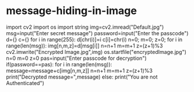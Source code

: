 # message-hiding-in-image
import cv2
import os
import string
img=cv2.imread("Default.jpg")
msg=input("Enter secret message")
password=input("Enter the passcode")
d={}
c={}
for i in range(255):
    d[chr(i)]=i
    c[i]=chr(i)
n=0;
m=0;
z=0;
for i in range(len(msg)):
    img[n,m,z]=d[msg[i]]
    n=n+1
    m=m+1
    z=(z+1)%3
cv2.imwrite("Encrypted Image.jpg",img)
os.startfile("encryptedImage.jpg")
n=0
m=0
z=0
pas=input("Enter passcode for decryption")
if(password==pas):
    for i in range(len(msg)):
        message=message+c[img[n,m,z]]
        n=n+1
        m=m+1
        z=(z+1)%3
    print("Decrypted message=",message)
else:
    print("You are not Authenticated")
